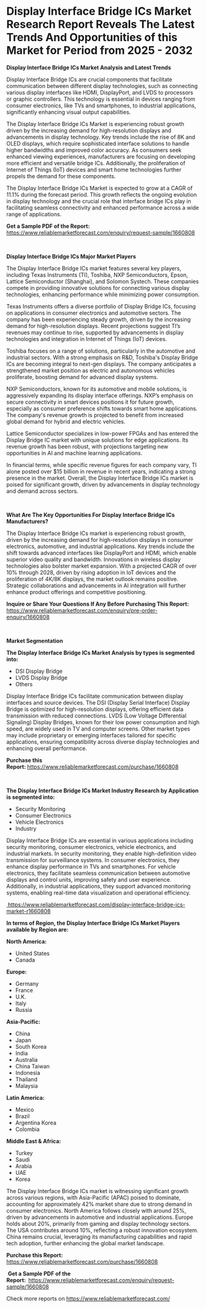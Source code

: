 <p><h1>Display Interface Bridge ICs Market Research Report Reveals The Latest Trends And Opportunities of this Market for Period from 2025 - 2032</h1></p><p><strong>Display Interface Bridge ICs Market Analysis and Latest Trends</strong></p>
<p><p>Display Interface Bridge ICs are crucial components that facilitate communication between different display technologies, such as connecting various display interfaces like HDMI, DisplayPort, and LVDS to processors or graphic controllers. This technology is essential in devices ranging from consumer electronics, like TVs and smartphones, to industrial applications, significantly enhancing visual output capabilities.</p><p>The Display Interface Bridge ICs Market is experiencing robust growth driven by the increasing demand for high-resolution displays and advancements in display technology. Key trends include the rise of 8K and OLED displays, which require sophisticated interface solutions to handle higher bandwidths and improved color accuracy. As consumers seek enhanced viewing experiences, manufacturers are focusing on developing more efficient and versatile bridge ICs. Additionally, the proliferation of Internet of Things (IoT) devices and smart home technologies further propels the demand for these components.</p><p>The Display Interface Bridge ICs Market is expected to grow at a CAGR of 11.1% during the forecast period. This growth reflects the ongoing evolution in display technology and the crucial role that interface bridge ICs play in facilitating seamless connectivity and enhanced performance across a wide range of applications.</p></p>
<p><strong>Get a Sample PDF of the Report:&nbsp;</strong> <a href="https://www.reliablemarketforecast.com/enquiry/request-sample/1660808?utm_campaign=1110&utm_medium=2&utm_source=Github&utm_content=ia&utm_term=17012025&utm_id=display-interface-bridge-ics">https://www.reliablemarketforecast.com/enquiry/request-sample/1660808</a></p>
<p>&nbsp;</p>
<p><strong>Display Interface Bridge ICs Major Market Players</strong></p>
<p><p>The Display Interface Bridge ICs market features several key players, including Texas Instruments (TI), Toshiba, NXP Semiconductors, Epson, Lattice Semiconductor (Shanghai), and Solomon Systech. These companies compete in providing innovative solutions for connecting various display technologies, enhancing performance while minimizing power consumption.</p><p>Texas Instruments offers a diverse portfolio of Display Bridge ICs, focusing on applications in consumer electronics and automotive sectors. The company has been experiencing steady growth, driven by the increasing demand for high-resolution displays. Recent projections suggest TI’s revenues may continue to rise, supported by advancements in display technologies and integration in Internet of Things (IoT) devices.</p><p>Toshiba focuses on a range of solutions, particularly in the automotive and industrial sectors. With a strong emphasis on R&D, Toshiba's Display Bridge ICs are becoming integral to next-gen displays. The company anticipates a strengthened market position as electric and autonomous vehicles proliferate, boosting demand for advanced display systems.</p><p>NXP Semiconductors, known for its automotive and mobile solutions, is aggressively expanding its display interface offerings. NXP’s emphasis on secure connectivity in smart devices positions it for future growth, especially as consumer preference shifts towards smart home applications. The company's revenue growth is projected to benefit from increased global demand for hybrid and electric vehicles.</p><p>Lattice Semiconductor specializes in low-power FPGAs and has entered the Display Bridge IC market with unique solutions for edge applications. Its revenue growth has been robust, with projections targeting new opportunities in AI and machine learning applications.</p><p>In financial terms, while specific revenue figures for each company vary, TI alone posted over $15 billion in revenue in recent years, indicating a strong presence in the market. Overall, the Display Interface Bridge ICs market is poised for significant growth, driven by advancements in display technology and demand across sectors.</p></p>
<p>&nbsp;</p>
<p><strong>What Are The Key Opportunities For Display Interface Bridge ICs Manufacturers?</strong></p>
<p><p>The Display Interface Bridge ICs market is experiencing robust growth, driven by the increasing demand for high-resolution displays in consumer electronics, automotive, and industrial applications. Key trends include the shift towards advanced interfaces like DisplayPort and HDMI, which enable superior video quality and bandwidth. Innovations in wireless display technologies also bolster market expansion. With a projected CAGR of over 10% through 2028, driven by rising adoption in IoT devices and the proliferation of 4K/8K displays, the market outlook remains positive. Strategic collaborations and advancements in AI integration will further enhance product offerings and competitive positioning.</p></p>
<p><strong>Inquire or Share Your Questions If Any Before Purchasing This Report:</strong> <a href="https://www.reliablemarketforecast.com/enquiry/pre-order-enquiry/1660808?utm_campaign=1110&utm_medium=2&utm_source=Github&utm_content=ia&utm_term=17012025&utm_id=display-interface-bridge-ics">https://www.reliablemarketforecast.com/enquiry/pre-order-enquiry/1660808</a></p>
<p>&nbsp;</p>
<p><strong>Market Segmentation</strong></p>
<p><strong>The Display Interface Bridge ICs Market Analysis by types is segmented into:</strong></p>
<p><ul><li>DSI Display Bridge</li><li>LVDS Display Bridge</li><li>Others</li></ul></p>
<p><p>Display Interface Bridge ICs facilitate communication between display interfaces and source devices. The DSI (Display Serial Interface) Display Bridge is optimized for high-resolution displays, offering efficient data transmission with reduced connections. LVDS (Low Voltage Differential Signaling) Display Bridges, known for their low power consumption and high speed, are widely used in TV and computer screens. Other market types may include proprietary or emerging interfaces tailored for specific applications, ensuring compatibility across diverse display technologies and enhancing overall performance.</p></p>
<p><strong>Purchase this Report:&nbsp;</strong><a href="https://www.reliablemarketforecast.com/purchase/1660808?utm_campaign=1110&utm_medium=2&utm_source=Github&utm_content=ia&utm_term=17012025&utm_id=display-interface-bridge-ics">https://www.reliablemarketforecast.com/purchase/1660808</a></p>
<p>&nbsp;</p>
<p><strong>The Display Interface Bridge ICs Market Industry Research by Application is segmented into:</strong></p>
<p><ul><li>Security Monitoring</li><li>Consumer Electronics</li><li>Vehicle Electronics</li><li>Industry</li></ul></p>
<p><p>Display Interface Bridge ICs are essential in various applications including security monitoring, consumer electronics, vehicle electronics, and industrial markets. In security monitoring, they enable high-definition video transmission for surveillance systems. In consumer electronics, they enhance display performance in TVs and smartphones. For vehicle electronics, they facilitate seamless communication between automotive displays and control units, improving safety and user experience. Additionally, in industrial applications, they support advanced monitoring systems, enabling real-time data visualization and operational efficiency.</p></p>
<p><a href="https://www.reliablemarketforecast.com/display-interface-bridge-ics-market-r1660808?utm_campaign=1110&utm_medium=2&utm_source=Github&utm_content=ia&utm_term=17012025&utm_id=display-interface-bridge-ics">&nbsp;https://www.reliablemarketforecast.com/display-interface-bridge-ics-market-r1660808</a></p>
<p><strong>In terms of Region, the Display Interface Bridge ICs Market Players available by Region are:</strong></p>
<p>
    <p> <strong> North America: </strong>
        <ul>
            <li>United States</li>
            <li>Canada</li>
        </ul>
        </p> 
    <p> <strong> Europe: </strong>
        <ul>
            <li>Germany</li>
            <li>France</li>
            <li>U.K.</li>
            <li>Italy</li>
            <li>Russia</li>
        </ul>
        </p> 
    <p> <strong> Asia-Pacific: </strong>
        <ul>
            <li>China</li>
            <li>Japan</li>
            <li>South Korea</li>
            <li>India</li>
            <li>Australia</li>
            <li>China Taiwan</li>
            <li>Indonesia</li>
            <li>Thailand</li>
            <li>Malaysia</li>
        </ul>
        </p> 
    <p> <strong> Latin America: </strong>
        <ul>
            <li>Mexico</li>
            <li>Brazil</li>
            <li>Argentina Korea</li>
            <li>Colombia</li>
        </ul>
        </p> 
    <p> <strong> Middle East & Africa: </strong>
        <ul>
            <li>Turkey</li>
            <li>Saudi</li>
            <li>Arabia</li>
            <li>UAE</li>
            <li>Korea</li>
        </ul>
    </p>
    </p>
<p><p>The Display Interface Bridge ICs market is witnessing significant growth across various regions, with Asia-Pacific (APAC) poised to dominate, accounting for approximately 42% market share due to strong demand in consumer electronics. North America follows closely with around 25%, driven by advancements in automotive and industrial applications. Europe holds about 20%, primarily from gaming and display technology sectors. The USA contributes around 10%, reflecting a robust innovation ecosystem. China remains crucial, leveraging its manufacturing capabilities and rapid tech adoption, further enhancing the global market landscape.</p></p>
<p><strong>Purchase this Report: </strong><a href="https://www.reliablemarketforecast.com/purchase/1660808?utm_campaign=1110&utm_medium=2&utm_source=Github&utm_content=ia&utm_term=17012025&utm_id=display-interface-bridge-ics">https://www.reliablemarketforecast.com/purchase/1660808</a></p>
<p>&nbsp;<strong>Get a Sample PDF of the Report:&nbsp;&nbsp;</strong><a href="https://www.reliablemarketforecast.com/enquiry/request-sample/1660808?utm_campaign=1110&utm_medium=2&utm_source=Github&utm_content=ia&utm_term=17012025&utm_id=display-interface-bridge-ics">https://www.reliablemarketforecast.com/enquiry/request-sample/1660808</a></p>
<p><strong></strong></p>
<p>Check more reports on <a href="https://www.reliablemarketforecast.com/?utm_campaign=1110&utm_medium=2&utm_source=Github&utm_content=ia&utm_term=17012025&utm_id=display-interface-bridge-ics">https://www.reliablemarketforecast.com/</a></p>